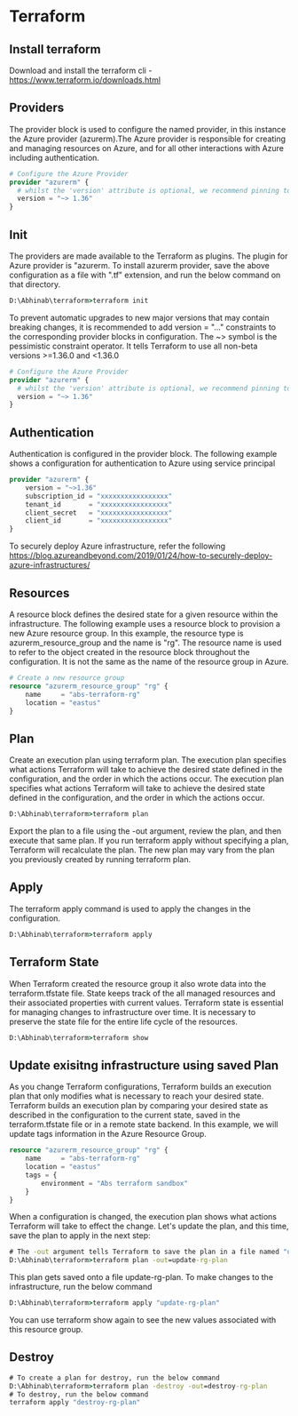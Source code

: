 # Terraform

## Install terraform 
Download and install the terraform cli - https://www.terraform.io/downloads.html

## Providers
The provider block is used to configure the named provider, in this instance the Azure provider (azurerm).The Azure provider is responsible for creating and managing resources on Azure, and for all other interactions with Azure including authentication.

```terraform
# Configure the Azure Provider
provider "azurerm" {
  # whilst the 'version' attribute is optional, we recommend pinning to a given version of the Provider
  version = "~> 1.36"
}
```

## Init
The providers are made available to the Terraform as plugins. The plugin for Azure provider is "azurerm. To install azurerm provider, save the above configuration as a file with ".tf" extension, and run the below command on that directory.
```cmd
D:\Abhinab\terraform>terraform init
```
To prevent automatic upgrades to new major versions that may contain breaking changes, it is recommended to add version = "..." constraints to the corresponding provider blocks in configuration. The ~> symbol is the pessimistic constraint operator. It tells Terraform to use all non-beta versions >=1.36.0 and <1.36.0
```terraform
# Configure the Azure Provider
provider "azurerm" {
  # whilst the 'version' attribute is optional, we recommend pinning to a given version of the Provider
  version = "~> 1.36"
}
```
## Authentication
Authentication is configured in the provider block. The following example shows a configuration for authentication to Azure using service principal

```terraform
provider "azurerm" {
    version = "~>1.36"
    subscription_id = "xxxxxxxxxxxxxxxxx"
    tenant_id       = "xxxxxxxxxxxxxxxxx"
    client_secret   = "xxxxxxxxxxxxxxxxx"
    client_id       = "xxxxxxxxxxxxxxxxx"
}
```

To securely deploy Azure infrastructure, refer the following https://blog.azureandbeyond.com/2019/01/24/how-to-securely-deploy-azure-infrastructures/

## Resources
A resource block defines the desired state for a given resource within the infrastructure. The following example uses a resource block to provision a new Azure resource group. In this example, the resource type is azurerm_resource_group and the name is "rg". The resource name is used to refer to the object created in the resource block throughout the configuration. It is not the same as the name of the resource group in Azure.

```terraform
# Create a new resource group
resource "azurerm_resource_group" "rg" {
    name     = "abs-terraform-rg"
    location = "eastus"
}
```
## Plan
Create an execution plan using terraform plan. The execution plan specifies what actions Terraform will take to achieve the desired state defined in the configuration, and the order in which the actions occur. The execution plan specifies what actions Terraform will take to achieve the desired state defined in the configuration, and the order in which the actions occur.
```cmd
D:\Abhinab\terraform>terraform plan
```
Export the plan to a file using the -out argument, review the plan, and then execute that same plan. If you run terraform apply without specifying a plan, Terraform will recalculate the plan. The new plan may vary from the plan you previously created by running terraform plan.

## Apply
The terraform apply command is used to apply the changes in the configuration.
```cmd
D:\Abhinab\terraform>terraform apply
```
## Terraform State
When Terraform created the resource group it also wrote data into the terraform.tfstate file. State keeps track of the all managed resources and their associated properties with current values. Terraform state is essential for managing changes to infrastructure over time. It is necessary to preserve the state file for the entire life cycle of the resources.
```cmd
D:\Abhinab\terraform>terraform show
```
## Update exisitng infrastructure using saved Plan
As you change Terraform configurations, Terraform builds an execution plan that only modifies what is necessary to reach your desired state. Terraform builds an execution plan by comparing your desired state as described in the configuration to the current state, saved in the terraform.tfstate file or in a remote state backend. In this example, we will update tags information in the Azure Resource Group.
```terraform
resource "azurerm_resource_group" "rg" {
    name     = "abs-terraform-rg"
    location = "eastus"
    tags = {
        environment = "Abs terraform sandbox"
    }    
}
```
When a configuration is changed, the execution plan shows what actions Terraform will take to effect the change. Let's update the plan, and this time, save the plan to apply in the next step:
```cmd
# The -out argument tells Terraform to save the plan in a file named "update-rg-plan" in the current directory.
D:\Abhinab\terraform>terraform plan -out=update-rg-plan
```
This plan gets saved onto a file update-rg-plan. To make changes to the infrastructure, run the below command
```cmd
D:\Abhinab\terraform>terraform apply "update-rg-plan"
```
You can use terraform show again to see the new values associated with this resource group.

## Destroy
```cmd
# To create a plan for destroy, run the below command
D:\Abhinab\terraform>terraform plan -destroy -out=destroy-rg-plan
# To destroy, run the below command
terraform apply "destroy-rg-plan"
```